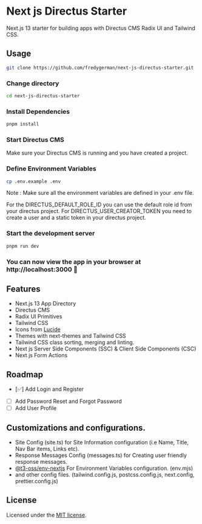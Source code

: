 # Next js Directus Starter

Next.js 13 starter for building apps with Directus CMS Radix UI and Tailwind CSS.

## Usage

```bash
git clone https://github.com/fredygerman/next-js-directus-starter.git
```

### Change directory

```bash
cd next-js-directus-starter
```

### Install Dependencies

```bash
pnpm install
```

### Start Directus CMS

Make sure your Directus CMS is running and you have created a project.

### Define Environment Variables

```bash
cp .env.example .env
```

Note : Make sure all the environment variables are defined in your .env file.

For the DIRECTUS_DEFAULT_ROLE_ID you can use the default role id from your directus project.
For DIRECTUS_USER_CREATOR_TOKEN you need to create a user and a static token in your directus project.

### Start the development server

```bash
pnpm run dev
```

### You can now view the app in your browser at http://localhost:3000 🚀

## Features

- Next.js 13 App Directory
- Directus CMS
- Radix UI Primitives
- Tailwind CSS
- Icons from [Lucide](https://lucide.dev)
- Themes with next-themes and Tailwind CSS
- Tailwind CSS class sorting, merging and linting.
- Next js Server Side Components (SSC) & Client Side Components (CSC)
- Next js Form Actions

## Roadmap

- [✅] Add Login and Register
- [ ] Add Password Reset and Forgot Password
- [ ] Add User Profile

## Customizations and configurations.

- Site Config (site.ts) for Site Information configuration (i.e Name, Title, Nav Bar items, Links etc).
- Response Messages Config (messages.ts) for Creating user friendly response messages.
- [@t3-oss/env-nextjs](https://create.t3.gg/en/usage/env-variables) For Environment Variables configuration. (env.mjs)
- and other config files. (tailwind.config.js, postcss.config.js, next.config, prettier.config.js)

## License

Licensed under the [MIT license](https://github.com/shadcn/ui/blob/main/LICENSE.md).
